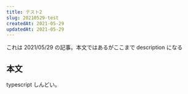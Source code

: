 ```yaml
---
title: テスト2
slug: 20210529-test
createdAt: 2021-05-29
updatedAt: 2021-05-29
---
```


これは 2021/05/29 の記事。本文ではあるがここまで description になる

<!--more-->

## 本文

typescript しんどい。

